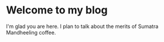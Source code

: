# Welcome to my blog

I'm glad you are here. I plan to talk about the merits of Sumatra Mandheeling coffee.
